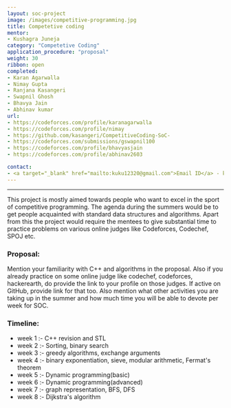 ```yaml
---
layout: soc-project
image: /images/competitive-programming.jpg
title: Competetive coding 
mentor:
- Kushagra Juneja
category: "Competetive Coding"
application_procedure: "proposal"
weight: 30
ribbon: open
completed: 
- Karan Agarwalla
- Nimay Gupta
- Ranjana Kasangeri
- Swapnil Ghosh
- Bhavya Jain
- Abhinav kumar
url:
- https://codeforces.com/profile/karanagarwalla
- https://codeforces.com/profile/nimay
- https://github.com/kasangeri/CompetitiveCoding-SoC-
- https://codeforces.com/submissions/gswapnil100
- https://codeforces.com/profile/bhavyasjain
- https://codeforces.com/profile/abhinav2603

contact:
- <a target="_blank" href="mailto:kuku12320@gmail.com">Email ID</a> - kuku12320@gmail.com
---
```


---
This project is mostly aimed towards people who want to excel in the sport of competitive programming. The agenda during the summers would be to get people acquainted with standard data structures and algorithms. Apart from this the project would require the mentees to give substantial time to practice problems on various online judges like Codeforces, Codechef, SPOJ etc.

<!--break-->

### Proposal:

 Mention your familiarity with C++ and algorithms in the proposal. Also if you already practice on some online judge like codechef, codeforces, hackerearth, do provide the link to your profile on those judges. If active on GitHub, provide link for that too. Also mention what other activities you are taking up in the summer and how much time you will be able to devote per week for SOC.

<!--break-->

### Timeline: 

* week 1 :- C++ revision and STL
* week 2 :- Sorting, binary search
* week 3 :- greedy algorithms, exchange arguments
* week 4 :- binary exponentiation, sieve, modular arithmetic, Fermat's theorem
* week 5 :- Dynamic programming(basic)
* week 6 :- Dynamic programming(advanced)
* week 7 :- graph representation, BFS, DFS
* week 8 :- Dijkstra's algorithm 




<!--break-->
